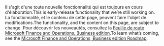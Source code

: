 <span data-ttu-id="7b7e0-101">Il s'agit d'une toute nouvelle fonctionnalité qui est toujours en cours d'élaboration.</span><span class="sxs-lookup"><span data-stu-id="7b7e0-101">This is early-release functionality that we’re still working on.</span></span> <span data-ttu-id="7b7e0-102">La fonctionnalité, et le contenu de cette page, peuvent faire l'objet de modifications.</span><span class="sxs-lookup"><span data-stu-id="7b7e0-102">The functionality, and the content on this page, are subject to change.</span></span> <span data-ttu-id="7b7e0-103">Pour découvrir les nouveautés, consultez la [Feuille de route Microsoft Finance and Operations, Business edition](https://go.microsoft.com/fwlink/?linkid=842139).</span><span class="sxs-lookup"><span data-stu-id="7b7e0-103">To learn what’s coming, see the [Microsoft Finance and Operations, Business edition Roadmap](https://go.microsoft.com/fwlink/?linkid=842139).</span></span>
